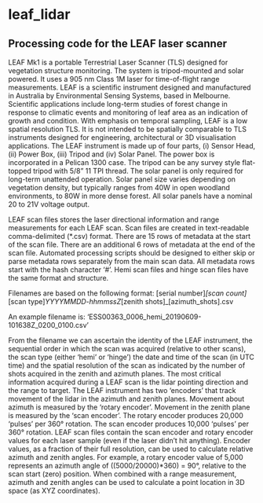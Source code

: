 # leaf_lidar
## Processing code for the LEAF laser scanner

LEAF Mk1 is a portable Terrestrial Laser Scanner (TLS) designed for vegetation structure monitoring. The system is tripod-mounted and solar powered. It uses a 905 nm Class 1M laser for time-of-flight range measurements. LEAF is a scientific instrument designed and manufactured in Australia by Environmental Sensing Systems, based in Melbourne. Scientific applications include long-term studies of forest change in response to climatic events and monitoring of leaf area as an indication of growth and condition. With emphasis on temporal sampling, LEAF is a low spatial resolution TLS. It is not intended to be spatially comparable to TLS instruments designed for engineering, architectural or 3D visualisation applications. The LEAF instrument is made up of four parts, (i) Sensor Head, (ii) Power Box, (iii) Tripod and (iv) Solar Panel. The power box is incorporated in a Pelican 1300 case. The tripod can be any survey style flat-topped tripod with 5/8” 11 TPI thread. The solar panel is only required for long-term unattended operation. Solar panel size varies depending on vegetation density, but typically ranges from 40W in open woodland environments, to 80W in more dense forest. All solar panels have a nominal 20 to 21V voltage output.

LEAF scan files stores the laser directional information and range measurements for each LEAF scan. Scan files are created in text-readable comma-delimited (*.csv) format. There are 15 rows of metadata at the start of the scan file. There are an additional 6 rows of metadata at the end of the scan file. Automated processing scripts should be designed to either skip or parse metadata rows separately from the main scan data. All metadata rows start with the hash character ‘#’. Hemi scan files and hinge scan files have the same format and structure.

Filenames are based on the following format:
[serial number]_[scan count]_[scan type]_YYYYMMDD-hhmmssZ_[zenith shots]_[azimuth_shots].csv

An example filename is: ‘ESS00363_0006_hemi_20190609-101638Z_0200_0100.csv’

From the filename we can ascertain the identity of the LEAF instrument, the sequential order in which the scan was acquired (relative to other scans), the scan type (either ‘hemi’ or ‘hinge’) the date and time of the scan (in UTC time) and the spatial resolution of the scan as indicated by the number of shots acquired in the zenith and azimuth planes.
The most critical information acquired during a LEAF scan is the lidar pointing direction and the range to target. The LEAF instrument has two ‘encoders’ that track movement of the lidar in the azimuth and zenith planes. Movement about azimuth is measured by the ‘rotary encoder’. Movement in the zenith plane is measured by the ‘scan encoder’. The rotary encoder produces 20,000 ‘pulses’ per 360° rotation. The scan encoder produces 10,000 ‘pulses’ per 360° rotation.
LEAF scan files contain the scan encoder and rotary encoder values for each laser sample (even if the laser didn’t hit anything). Encoder values, as a fraction of their full resolution, can be used to calculate relative azimuth and zenith angles. For example, a rotary encoder value of 5,000 represents an azimuth angle of ((5000/20000)*360) = 90°, relative to the scan start (zero) position. When combined with a range measurement, azimuth and zenith angles can be used to calculate a point location in 3D space (as XYZ coordinates).
